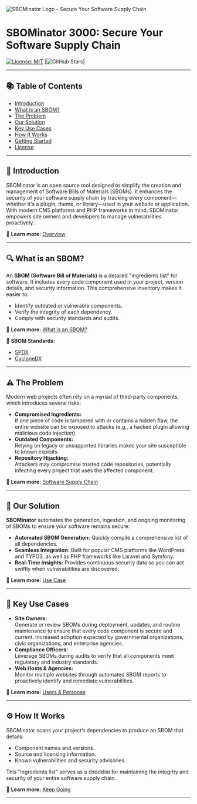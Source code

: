 ![SBOMinator Logo - Secure Your Software Supply Chain](https://raw.githubusercontent.com/your-org/repo-name/main/images/Logo.png)

# SBOMinator 3000: Secure Your Software Supply Chain

[![License: MIT](https://img.shields.io/badge/License-MIT-yellow.svg)](https://opensource.org/licenses/MIT)
[![GitHub Stars](#)]

---

## 📚 Table of Contents
- [Introduction](#introduction)
- [What is an SBOM?](#what-is-an-sbom)
- [The Problem](#the-problem)
- [Our Solution](#our-solution)
- [Key Use Cases](#key-use-cases)
- [How It Works](#how-it-works)
- [Getting Started](#getting-started)
- [License](#license)

---

## 🤔 Introduction
SBOMinator is an open source tool designed to simplify the creation and management of Software Bills of Materials (SBOMs). It enhances the security of your software supply chain by tracking every component—whether it's a plugin, theme, or library—used in your website or application. With modern CMS platforms and PHP frameworks in mind, SBOMinator empowers site owners and developers to manage vulnerabilities proactively.

📄 **Learn more:** [Overview](overview/overview.md)

---

## 🔍 What is an SBOM?
An **SBOM (Software Bill of Materials)** is a detailed "ingredients list" for software. It includes every code component used in your project, version details, and security information. This comprehensive inventory makes it easier to:
- Identify outdated or vulnerable components.
- Verify the integrity of each dependency.
- Comply with security standards and audits.

📄 **Learn more:** [What is an SBOM?](overview/What-is-an-SBOM.md)  

📖 **SBOM Standards:**  
- [SPDX](https://spdx.dev)  
- [CycloneDX](https://cyclonedx.org)  

---

## ⚠️ The Problem
Modern web projects often rely on a myriad of third-party components, which introduces several risks:
- **Compromised Ingredients:**  
  If one piece of code is tampered with or contains a hidden flaw, the entire website can be exposed to attacks (e.g., a hacked plugin allowing malicious code injection).  
- **Outdated Components:**  
  Relying on legacy or unsupported libraries makes your site susceptible to known exploits.
- **Repository Hijacking:**  
  Attackers may compromise trusted code repositories, potentially infecting every project that uses the affected component.

📄 **Learn more:** [Software Supply Chain](overview/Software-Supply-Chain.md)

---

## 🚀 Our Solution
**SBOMinator** automates the generation, ingestion, and ongoing monitoring of SBOMs to ensure your software remains secure:
- **Automated SBOM Generation:** Quickly compile a comprehensive list of all dependencies.
- **Seamless Integration:** Built for popular CMS platforms like WordPress and TYPO3, as well as PHP frameworks like Laravel and Symfony.
- **Real-Time Insights:** Provides continuous security data so you can act swiftly when vulnerabilities are discovered.

📄 **Learn more:** [Use Case](overview/use-case.md)

---

## 👥 Key Use Cases
- **Site Owners:**  
  Generate or review SBOMs during deployment, updates, and routine maintenance to ensure that every code component is secure and current. Increased adoption expected by governmental organizations, civic organizations, and enterprise agencies. 
- **Compliance Officers:**  
  Leverage SBOMs during audits to verify that all components meet regulatory and industry standards.
- **Web Hosts & Agencies:**  
  Monitor multiple websites through automated SBOM reports to proactively identify and remediate vulnerabilities.

📄 **Learn more:** [Users & Personas](overview/users-personas.md)

---

## ⚙️ How It Works
SBOMinator scans your project’s dependencies to produce an SBOM that details:
- Component names and versions.
- Source and licensing information.
- Known vulnerabilities and security advisories.

This "ingredients list" serves as a checklist for maintaining the integrity and security of your entire software supply chain.

📄 **Learn more:** [Keep Going](overview/keep-going.md)

---
